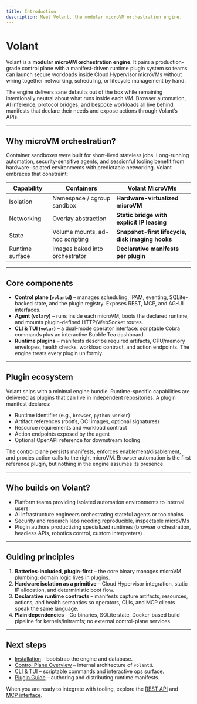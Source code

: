 ```yaml
---
title: Introduction
description: Meet Volant, the modular microVM orchestration engine.
---
```


# Volant

Volant is a **modular microVM orchestration engine**. It pairs a production-grade control plane with a manifest-driven runtime plugin system so teams can launch secure workloads inside Cloud Hypervisor microVMs without wiring together networking, scheduling, or lifecycle management by hand.

The engine delivers sane defaults out of the box while remaining intentionally neutral about what runs inside each VM. Browser automation, AI inference, protocol bridges, and bespoke workloads all live behind manifests that declare their needs and expose actions through Volant’s APIs.

---

## Why microVM orchestration?

Container sandboxes were built for short-lived stateless jobs. Long-running automation, security-sensitive agents, and sessionful tooling benefit from hardware-isolated environments with predictable networking. Volant embraces that constraint:

| Capability | Containers | Volant MicroVMs |
| ---------- | ---------- | ---------------- |
| Isolation | Namespace / cgroup sandbox | **Hardware-virtualized microVM** |
| Networking | Overlay abstraction | **Static bridge with explicit IP leasing** |
| State | Volume mounts, ad-hoc scripting | **Snapshot-first lifecycle, disk imaging hooks** |
| Runtime surface | Images baked into orchestrator | **Declarative manifests per plugin** |

---

## Core components

- **Control plane (`volantd`)** – manages scheduling, IPAM, eventing, SQLite-backed state, and the plugin registry. Exposes REST, MCP, and AG-UI interfaces.
- **Agent (`volary`)** – runs inside each microVM, boots the declared runtime, and mounts plugin-defined HTTP/WebSocket routes.
- **CLI & TUI (`volar`)** – a dual-mode operator interface: scriptable Cobra commands plus an interactive Bubble Tea dashboard.
- **Runtime plugins** – manifests describe required artifacts, CPU/memory envelopes, health checks, workload contract, and action endpoints. The engine treats every plugin uniformly.

---

## Plugin ecosystem

Volant ships with a minimal engine bundle. Runtime-specific capabilities are delivered as plugins that can live in independent repositories. A plugin manifest declares:

- Runtime identifier (e.g., `browser`, `python-worker`)
- Artifact references (rootfs, OCI images, optional signatures)
- Resource requirements and workload contract
- Action endpoints exposed by the agent
- Optional OpenAPI reference for downstream tooling

The control plane persists manifests, enforces enablement/disablement, and proxies action calls to the right microVM. Browser automation is the first reference plugin, but nothing in the engine assumes its presence.

---

## Who builds on Volant?

- Platform teams providing isolated automation environments to internal users
- AI infrastructure engineers orchestrating stateful agents or toolchains
- Security and research labs needing reproducible, inspectable microVMs
- Plugin authors productizing specialized runtimes (browser orchestration, headless APIs, robotics control, custom interpreters)

---

## Guiding principles

1. **Batteries-included, plugin-first** – the core binary manages microVM plumbing; domain logic lives in plugins.
2. **Hardware isolation as a primitive** – Cloud Hypervisor integration, static IP allocation, and deterministic boot flow.
3. **Declarative runtime contracts** – manifests capture artifacts, resources, actions, and health semantics so operators, CLIs, and MCP clients speak the same language.
4. **Plain dependencies** – Go binaries, SQLite state, Docker-based build pipeline for kernels/initramfs; no external control-plane services.

---

## Next steps

- [Installation](installation.md) – bootstrap the engine and database.
- [Control Plane Overview](../guides/control-plane.md) – internal architecture of `volantd`.
- [CLI & TUI](../guides/cli-and-tui.md) – scriptable commands and interactive ops surface.
- [Plugin Guide](../guides/plugins.md) – authoring and distributing runtime manifests.

When you are ready to integrate with tooling, explore the [REST API](../api/rest-api.md) and [MCP interface](../api/mcp.md).